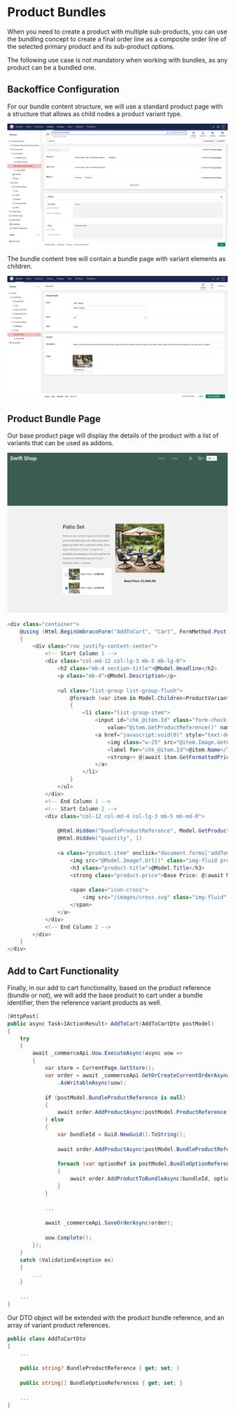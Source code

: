 # Product Bundles

When you need to create a product with multiple sub-products, you can use the
bundling concept to create a final order line as a composite order line of the
selected primary product and its sub-product options.

The following use case is not mandatory when working with bundles, as any product can be a bundled one.

## Backoffice Configuration

For our bundle content structure, we will use a standard product page with a
structure that allows as child nodes a product variant type.

![product-variant-details](images/product-bundles/product-variant-details.png)

The bundle content tree will contain a bundle page with variant elements as children.

![product-variant-children](images/product-bundles/product-variant-children.png)

## Product Bundle Page

Our base product page will display the details of the product with a list of variants that can be used as addons.

![product-bundles](images/product-bundles/product-bundles.png)

````csharp
<div class="container">
    @using (Html.BeginUmbracoForm("AddToCart", "Cart", FormMethod.Post, new { @name = "addToCartForm" }))
    {
        <div class="row justify-content-center">
            <!-- Start Column 1 -->
            <div class="col-md-12 col-lg-3 mb-5 mb-lg-0">
                <h2 class="mb-4 section-title">@Model.Headline</h2>
                <p class="mb-4">@Model.Description</p>

                <ul class="list-group list-group-flush">
                    @foreach (var item in Model.Children<ProductVariantDetails>())
                    {
                        <li class="list-group-item">
                            <input id="chk_@item.Id" class="form-check-input me-1 align-middle" type="checkbox"
                                value="@item.GetProductReference()" name="bundleOptionReferences[]" />
                            <a href="javascript:void(0)" style="text-decoration: none;">
                                <img class="w-25" src="@item.Image.GetCropUrl()" alt="@item.Name" />
                                <label for="chk_@item.Id">@item.Name</label>
                                <strong>+ @(await item.GetFormattedPriceAsync())</strong>
                            </a>
                        </li>
                    }
                </ul>
            </div>
            <!-- End Column 1 -->
            <!-- Start Column 2 -->
            <div class="col-12 col-md-4 col-lg-3 mb-5 mb-md-0">

                @Html.Hidden("bundleProductReference", Model.GetProductReference())
                @Html.Hidden("quantity", 1)

                <a class="product-item" onclick="document.forms['addToCartForm'].submit()">
                    <img src="@Model.Image?.Url()" class="img-fluid product-thumbnail" />
                    <h3 class="product-title">@Model.Title</h3>
                    <strong class="product-price">Base Price: @(await Model.GetFormattedPriceAsync())</strong>

                    <span class="icon-cross">
                        <img src="/images/cross.svg" class="img-fluid" />
                    </span>
                </a>
            </div>
            <!-- End Column 2 -->
        </div>
    }
</div>
````

## Add to Cart Functionality

Finally, in our add to cart functionality, based on the product reference (bundle or not), we will add the base product to cart under a bundle identifier, then the reference variant products as well.

````csharp
[HttpPost]
public async Task<IActionResult> AddToCart(AddToCartDto postModel)
{
    try
    {
        await _commerceApi.Uow.ExecuteAsync(async uow =>
        {
            var store = CurrentPage.GetStore();
            var order = await _commerceApi.GetOrCreateCurrentOrderAsync(store.Id)
                .AsWritableAsync(uow);

            if (postModel.BundleProductReference is null)
            {
                await order.AddProductAsync(postModel.ProductReference, decimal.Parse(postModel.Quantity));
            } else
            {
                var bundleId = Guid.NewGuid().ToString();

                await order.AddProductAsync(postModel.BundleProductReference, 1, bundleId);

                foreach (var optionRef in postModel.BundleOptionReferences)
                {
                    await order.AddProductToBundleAsync(bundleId, optionRef, 1);
                }
            }

            ...

            await _commerceApi.SaveOrderAsync(order);

            uow.Complete();
        });
    }
    catch (ValidationException ex)
    {
        ...
    }

    ...
}
````

Our DTO object will be extended with the product bundle reference, and an array of variant product references.

````csharp
public class AddToCartDto
{
    ...

    public string? BundleProductReference { get; set; }

    public string[] BundleOptionReferences { get; set; }

    ...
}
````
